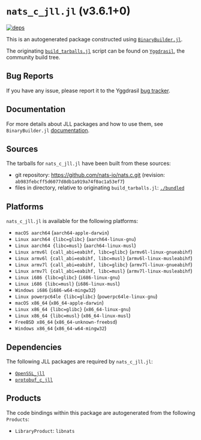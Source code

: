 # `nats_c_jll.jl` (v3.6.1+0)

[![deps](https://juliahub.com/docs/nats_c_jll/deps.svg)](https://juliahub.com/ui/Packages/nats_c_jll/bW7Y7?page=2)

This is an autogenerated package constructed using [`BinaryBuilder.jl`](https://github.com/JuliaPackaging/BinaryBuilder.jl).

The originating [`build_tarballs.jl`](https://github.com/JuliaPackaging/Yggdrasil/blob/96627a965ff076cd1d805fb875e4082d9b319ee2/N/nats_c/build_tarballs.jl) script can be found on [`Yggdrasil`](https://github.com/JuliaPackaging/Yggdrasil/), the community build tree.

## Bug Reports

If you have any issue, please report it to the Yggdrasil [bug tracker](https://github.com/JuliaPackaging/Yggdrasil/issues).

## Documentation

For more details about JLL packages and how to use them, see `BinaryBuilder.jl` [documentation](https://docs.binarybuilder.org/stable/jll/).

## Sources

The tarballs for `nats_c_jll.jl` have been built from these sources:

* git repository: https://github.com/nats-io/nats.c.git (revision: `ab983febcff5d6077d8db1a919a74f0ac1a53ef7`)
* files in directory, relative to originating `build_tarballs.jl`: [`./bundled`](https://github.com/JuliaPackaging/Yggdrasil/tree/96627a965ff076cd1d805fb875e4082d9b319ee2/N/nats_c/bundled)

## Platforms

`nats_c_jll.jl` is available for the following platforms:

* `macOS aarch64` (`aarch64-apple-darwin`)
* `Linux aarch64 {libc=glibc}` (`aarch64-linux-gnu`)
* `Linux aarch64 {libc=musl}` (`aarch64-linux-musl`)
* `Linux armv6l {call_abi=eabihf, libc=glibc}` (`armv6l-linux-gnueabihf`)
* `Linux armv6l {call_abi=eabihf, libc=musl}` (`armv6l-linux-musleabihf`)
* `Linux armv7l {call_abi=eabihf, libc=glibc}` (`armv7l-linux-gnueabihf`)
* `Linux armv7l {call_abi=eabihf, libc=musl}` (`armv7l-linux-musleabihf`)
* `Linux i686 {libc=glibc}` (`i686-linux-gnu`)
* `Linux i686 {libc=musl}` (`i686-linux-musl`)
* `Windows i686` (`i686-w64-mingw32`)
* `Linux powerpc64le {libc=glibc}` (`powerpc64le-linux-gnu`)
* `macOS x86_64` (`x86_64-apple-darwin`)
* `Linux x86_64 {libc=glibc}` (`x86_64-linux-gnu`)
* `Linux x86_64 {libc=musl}` (`x86_64-linux-musl`)
* `FreeBSD x86_64` (`x86_64-unknown-freebsd`)
* `Windows x86_64` (`x86_64-w64-mingw32`)

## Dependencies

The following JLL packages are required by `nats_c_jll.jl`:

* [`OpenSSL_jll`](https://github.com/JuliaBinaryWrappers/OpenSSL_jll.jl)
* [`protobuf_c_jll`](https://github.com/JuliaBinaryWrappers/protobuf_c_jll.jl)

## Products

The code bindings within this package are autogenerated from the following `Products`:

* `LibraryProduct`: `libnats`
